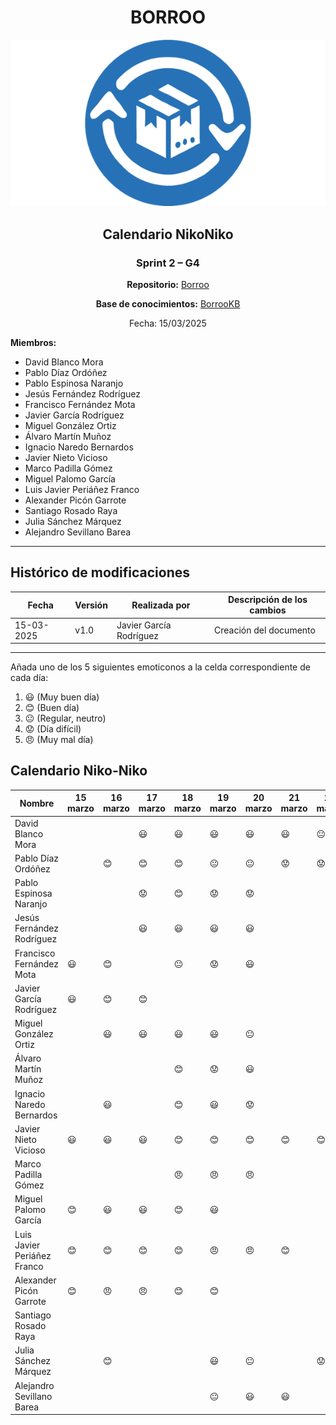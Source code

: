 <div align=center>

# BORROO

![](../imagenes/borrooLogo.png)

## Calendario NikoNiko

### Sprint 2 – G4

**Repositorio:** [Borroo](https://github.com/ISPP-2425-G4/borroo)

**Base de conocimientos:** [BorrooKB](https://borrookb.netlify.app/)

Fecha: 15/03/2025

</div>

**Miembros:**

- David Blanco Mora
- Pablo Díaz Ordóñez
- Pablo Espinosa Naranjo
- Jesús Fernández Rodríguez
- Francisco Fernández Mota
- Javier García Rodríguez
- Miguel González Ortiz
- Álvaro Martín Muñoz
- Ignacio Naredo Bernardos
- Javier Nieto Vicioso
- Marco Padilla Gómez
- Miguel Palomo García
- Luis Javier Periáñez Franco
- Alexander Picón Garrote
- Santiago Rosado Raya
- Julia Sánchez Márquez
- Alejandro Sevillano Barea

---

## **Histórico de modificaciones**

| Fecha      | Versión | Realizada por           | Descripción de los cambios |
| ---------- | ------- | ----------------------- | -------------------------- |
| 15-03-2025 | v1.0    | Javier García Rodríguez | Creación del documento     |

---

Añada uno de los 5 siguientes emoticonos a la celda correspondiente de cada día:

1. :smiley: (Muy buen día)
2. :blush: (Buen día)
3. :neutral_face: (Regular, neutro)
4. :worried: (Día difícil)
5. :angry: (Muy mal día)

## Calendario Niko-Niko


| Nombre                      | 15 marzo | 16 marzo | 17 marzo | 18 marzo       | 19 marzo  | 20 marzo     | 21 marzo | 22 marzo | 23 marzo | 24 marzo        | 25 marzo | 26 marzo | 27 marzo | 28 marzo |
| --------------------------- | -------- | -------- | -------- | -------------- | --------- | ------------ | -------- | -------- | -------- | --------------- | -------- | -------- | -------- | -------- |
| David Blanco Mora           |          |          | :smiley: |  :smiley:      |  :smiley: | :smiley:     | :smiley: |:neutral_face:|          |             |:neutral_face:|:neutral_face:|:worried:|          |
| Pablo Díaz Ordóñez          |          | :blush:  | :blush:  | :blush:        |    :neutral_face:        |:neutral_face:       |     :worried:              |     :worried:     |     :worried:     |     :neutral_face:      |    :neutral_face:      |    :blush:      |    :neutral_face:      |          |
| Pablo Espinosa Naranjo      |          |          | :worried:|   :blush:      |  :worried:| :worried:    |          |          |          |   :worried:     |  :angry: | :smiley: | :worried:|          |
| Jesús Fernández Rodríguez   |          |          | :smiley: |   :smiley:     |  :smiley: | :smiley:     |          |          |          |                 |          |          |          |          
| Francisco Fernández Mota    | :smiley: | :blush:  |          | :neutral_face: | :worried: |   :smiley:   |          |          |          |                 | :smiley: | :smiley: | :smiley: |          |
| Javier García Rodríguez     | :smiley: | :blush:  | :blush:  |                |           |              |          |          |          |                 |          |          |          |          |
| Miguel González Ortiz       |          | :smiley: | :smiley: | :smiley:  | :smiley: | :neutral_face:     |          |          |          |                 | :blush: | :smiley: | :blush: |          |
| Álvaro Martín Muñoz         |          |          |          | :blush:        | :worried: | :smiley:     |          |          |          |                 |          |          |          |
| Ignacio Naredo Bernardos    |          | :smiley: |          | :blush:        | :smiley:  |:worried:     |          |          |          |                 |          |          |          |          |
| Javier Nieto Vicioso        | :smiley: | :smiley: | :smiley: | :blush:        | :blush:   | :blush:      |:blush:   | :blush:  | :blush:  |                 |          |          |          |          |
| Marco Padilla Gómez         |          |          |          |    :angry:     |  :angry:  | :angry:      |          |          |          |                 |          |          |          |          |
| Miguel Palomo García        | :blush:  | :smiley: | :smiley: | :blush:        | :smiley:  |              |          |          |          |                 |          |          |          |          |
| Luis Javier Periáñez Franco | :blush:  | :blush:  | :blush:  | :blush:        | :angry:   |  :angry:  |    :blush:       |        |     :blush:      |      :blush:            |     |       |        |     :blush:      |
| Alexander Picón Garrote     | :blush:  | :angry:  | :angry:  |   :blush:      | :blush:   |              |          |          |          |                 |          |          |          | :neutral_face:         | 
| Santiago Rosado Raya        |          |          |          |                |           |              |          |          |          |                 |          |          |          |          |
| Julia Sánchez Márquez       |          | :blush:  |          |                | :smiley:  |:neutral_face:|          |:worried: |          |:neutral_face:   | :blush:  | :blush:  | :blush:  |          |
| Alejandro Sevillano Barea   |          |          |          |                |:neutral_face:|:smiley:   | :smiley: |          |          |:worried:        |          |          |          |          |
